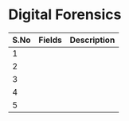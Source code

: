 # Digital Forensics


| S.No          | Fields   | Description   |
| ------------- | ------------- | ------------- |
| 1             | [ ]() |  |
| 2             | []() |   |
| 3             | [ ]() |  |
| 4             | [ ]( )|   | 
| 5             | [ ]( ) |  |
